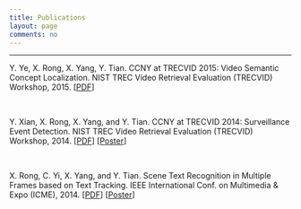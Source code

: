 ```yaml
---
title: Publications
layout: page
comments: no
---
```


----------
Y. Ye, X. Rong, X. Yang, Y. Tian. CCNY at TRECVID 2015: Video Semantic Concept Localization. NIST TREC Video Retrieval Evaluation (TRECVID) Workshop, 2015. [[PDF](/publications/pdf/TRECVID15_LOC.pdf)]

<br>

Y. Xian, X. Rong, X. Yang, and Y. Tian. CCNY at TRECVID 2014: Surveillance Event Detection. NIST TREC Video Retrieval Evaluation (TRECVID) Workshop, 2014. [[PDF](/publications/pdf/TRECVID14_SED.pdf)] [[Poster](/publications/pdf/TRECVID14_SED_Poster.pdf)]

<br>

X. Rong, C. Yi, X. Yang, and Y. Tian. Scene Text Recognition in Multiple Frames based on Text Tracking. IEEE International Conf. on Multimedia & Expo (ICME), 2014. [[PDF](/publications/pdf/ICME14.pdf)] [[Poster](/publications/pdf/ICME14_Poster.pdf)]
